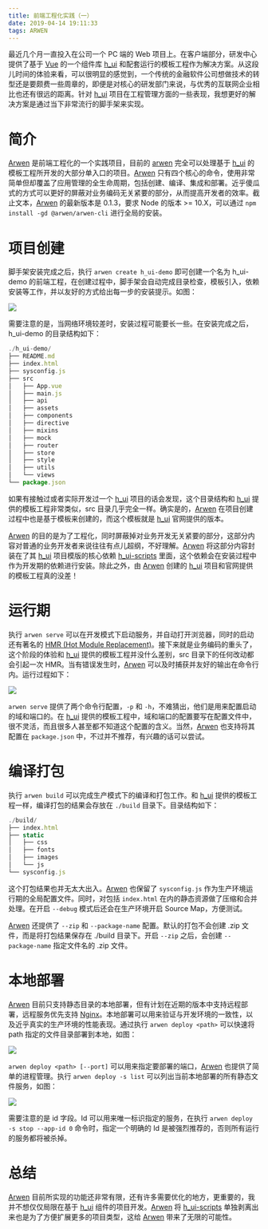 ```yaml
---
title: 前端工程化实践（一）
date: 2019-04-14 19:11:33
tags: ARWEN
---
```


最近几个月一直投入在公司一个 PC 端的 Web 项目上。在客户端部分，研发中心提供了基于 [Vue](https://cn.vuejs.org/) 的一个组件库 [h_ui](https://www.npmjs.com/package/h_ui) 和配套运行的模板工程作为解决方案。从这段儿时间的体验来看，可以很明显的感觉到，一个传统的金融软件公司想做技术的转型还是要颇费一些周章的，即便是对核心的研发部门来说，与优秀的互联网企业相比也还有很远的距离。针对 [h_ui](https://www.npmjs.com/package/h_ui) 项目在工程管理方面的一些表现，我想更好的解决方案是通过当下非常流行的脚手架来实现。

# 简介

[Arwen](https://www.npmjs.com/package/@arwen/arwen-cli) 是前端工程化的一个实践项目，目前的 [arwen](https://www.npmjs.com/package/@arwen/arwen-cli) 完全可以处理基于 [h_ui](https://www.npmjs.com/package/h_ui) 的模板工程所开发的大部分单入口的项目。[Arwen](https://www.npmjs.com/package/@arwen/arwen-cli) 只有四个核心的命令，使用非常简单但却覆盖了应用管理的全生命周期，包括创建、编译、集成和部署。近乎傻瓜式的方式可以更好的屏蔽对业务编码无关紧要的部分，从而提高开发者的效率。截止文本，[Arwen](https://www.npmjs.com/package/@arwen/arwen-cli) 的最新版本是 0.1.3，要求 Node 的版本 >= 10.X，可以通过 `npm install -gd @arwen/arwen-cli` 进行全局的安装。

# 项目创建

脚手架安装完成之后，执行 `arwen create h_ui-demo` 即可创建一个名为 h_ui-demo 的前端工程，在创建过程中，脚手架会自动完成目录检查，模板引入，依赖安装等工作，并以友好的方式给出每一步的安装提示。如图：

![](/install.png)

需要注意的是，当网络环境较差时，安装过程可能要长一些。在安装完成之后，h_ui-demo 的目录结构如下：

```javascript
./h_ui-demo/
├── README.md
├── index.html
├── sysconfig.js
├── src
│   ├── App.vue
│   ├── main.js
│   ├── api
│   ├── assets
│   ├── components
│   ├── directive
│   ├── mixins
│   ├── mock
│   ├── router
│   ├── store
│   ├── style
│   ├── utils
│   └── views
└── package.json
```

如果有接触过或者实际开发过一个 [h_ui](https://www.npmjs.com/package/h_ui) 项目的话会发现，这个目录结构和 [h_ui](https://www.npmjs.com/package/h_ui) 提供的模板工程非常类似，src 目录几乎完全一样。确实是的，[Arwen](https://www.npmjs.com/package/@arwen/arwen-cli) 在项目创建过程中也是基于模板来创建的，而这个模板就是 [h_ui](https://www.npmjs.com/package/h_ui) 官网提供的版本。

[Arwen](https://www.npmjs.com/package/@arwen/arwen-cli) 的目的是为了工程化，同时屏蔽掉对业务开发无关紧要的部分，这部分内容对普通的业务开发者来说往往有点儿超纲，不好理解。[Arwen](https://www.npmjs.com/package/@arwen/arwen-cli) 将这部分内容封装在了其 [h_ui](https://www.npmjs.com/package/h_ui) 项目模版的核心依赖 [h_ui-scripts](https://www.npmjs.com/package/@arwen/h_ui-scripts) 里面，这个依赖会在安装过程中作为开发期的依赖进行安装。除此之外，由 [Arwen](https://www.npmjs.com/package/@arwen/arwen-cli) 创建的 [h_ui](https://www.npmjs.com/package/h_ui) 项目和官网提供的模板工程真的没差！

# 运行期

执行 `arwen serve` 可以在开发模式下启动服务，并自动打开浏览器，同时的启动还有著名的 [HMR (Hot Module Replacement)](https://webpack.js.org/concepts/hot-module-replacement)。接下来就是业务编码的重头了，这个阶段的体验和 [h_ui](https://www.npmjs.com/package/h_ui) 提供的模板工程并没什么差别，src 目录下的任何改动都会引起一次 HMR。当有错误发生时，[Arwen](https://www.npmjs.com/package/@arwen/arwen-cli) 可以及时捕获并友好的输出在命令行内。运行过程如下：

![](/serve.png)

`arwen serve` 提供了两个命令行配置，`-p` 和 `-h`，不难猜出，他们是用来配置启动的域和端口的。在 [h_ui](https://www.npmjs.com/package/h_ui) 提供的模板工程中，域和端口的配置要写在配置文件中，很不灵活，而且很多人甚至都不知道这个配置的含义。当然，[Arwen](https://www.npmjs.com/package/@arwen/arwen-cli) 也支持将其配置在 `package.json` 中，不过并不推荐，有兴趣的话可以尝试。

# 编译打包

执行 `arwen build` 可以完成生产模式下的编译和打包工作。和 [h_ui](https://www.npmjs.com/package/h_ui) 提供的模板工程一样，编译打包的结果会存放在 `./build` 目录下。目录结构如下：

```javascript
./build/
├── index.html
├── static
│   ├── css
│   ├── fonts
│   ├── images
│   └── js
└── sysconfig.js
```

这个打包结果也并无太大出入。[Arwen](https://www.npmjs.com/package/@arwen/arwen-cli) 也保留了 `sysconfig.js` 作为生产环境运行期的全局配置文件。同时，对包括 `index.html` 在内的静态资源做了压缩和合并处理。在开启 `--debug` 模式后还会在生产环境开启 Source Map，方便测试。

[Arwen](https://www.npmjs.com/package/@arwen/arwen-cli) 还提供了 `--zip` 和 `--package-name` 配置。默认的打包不会创建 .zip 文件，而是将打包结果保存在 ./build 目录下。开启 `--zip` 之后，会创建 `--package-name` 指定文件名的 .zip 文件。

# 本地部署

[Arwen](https://www.npmjs.com/package/@arwen/arwen-cli) 目前只支持静态目录的本地部署，但有计划在近期的版本中支持远程部署，远程服务优先支持 [Nginx](http://nginx.org/en/)。本地部署可以用来验证与开发环境的一致性，以及近乎真实的生产环境的性能表现。通过执行 `arwen deploy <path>` 可以快速将 path 指定的文件目录部署到本地，如图：

![](/deploy-start.png)

`arwen deploy <path> [--port]` 可以用来指定要部署的端口，[Arwen](https://www.npmjs.com/package/@arwen/arwen-cli) 也提供了简单的进程管理。执行 `arwen deploy -s list` 可以列出当前本地部署的所有静态文件服务，如图：

![](deploy-list.png)

需要注意的是 id 字段。Id 可以用来唯一标识指定的服务，在执行 `arwen deploy -s stop --app-id 0` 命令时，指定一个明确的 Id 是被强烈推荐的，否则所有运行的服务都将被杀掉。

# 总结

[Arwen](https://www.npmjs.com/package/@arwen/arwen-cli) 目前所实现的功能还非常有限，还有许多需要优化的地方，更重要的，我并不想仅仅局限在基于 [h_ui](https://www.npmjs.com/package/h_ui) 组件的项目开发。[Arwen](https://www.npmjs.com/package/@arwen/arwen-cli) 将 [h_ui-scripts](https://www.npmjs.com/package/@arwen/h_ui-scripts) 单独剥离出来也是为了方便扩展更多的项目类型，这给 [Arwen](https://www.npmjs.com/package/@arwen/arwen-cli) 带来了无限的可能性。
